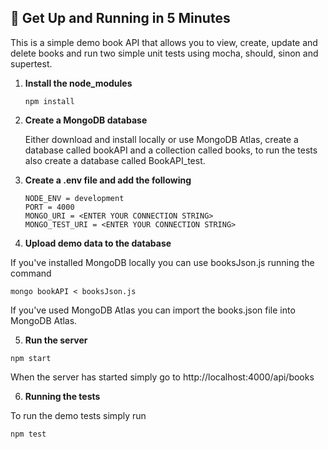 ## 🚀 Get Up and Running in 5 Minutes

This is a simple demo book API that allows you to view, create, update and delete books and run two simple unit tests using mocha, should, sinon and supertest.

1. **Install the node_modules**

   ```shell
   npm install
   ```

2. **Create a MongoDB database**

   Either download and install locally or use MongoDB Atlas, create a database called bookAPI and a collection called books, to run the tests also create a database called BookAPI_test.

3. **Create a .env file and add the following**

   ```shell
   NODE_ENV = development
   PORT = 4000
   MONGO_URI = <ENTER YOUR CONNECTION STRING>
   MONGO_TEST_URI = <ENTER YOUR CONNECTION STRING>
   ```

4. **Upload demo data to the database**

If you've installed MongoDB locally you can use booksJson.js running the command

```shell
mongo bookAPI < booksJson.js
```

If you've used MongoDB Atlas you can import the books.json file into MongoDB Atlas.

5. **Run the server**

```shell
npm start
```

When the server has started simply go to http://localhost:4000/api/books

6. **Running the tests**

To run the demo tests simply run

```shell
npm test
```
